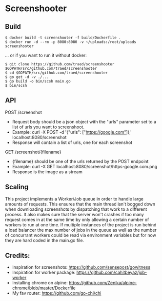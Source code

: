 # Screenshooter

## Build
```
$ docker build -t screenshooter -f build/Dockerfile .
$ docker run -d --rm -p 8080:8080 -v ~/uploads:/root/uploads screenshooter
```

... or if you want to run it without docker:
```
$ git clone https://github.com/traed/screenshooter $GOPATH/src/github.com/traed/screenshooter
$ cd $GOPATH/src/github.com/traed/screenshooter
$ go get -d -v ./...
$ go build -o bin/scsh main.go
$ bin/scsh
```

## API
POST /screenshot
- Request body should be a json object with the "urls" parameter set to a list of urls you want to screenshoot.
- Example: curl -X POST -d '{"urls": ["https://google.com"]}' localhost:8080/screenshot
- Response will contain a list of urls, one for each screenshot

GET /screenshot/{filename}
- {filename} should be one of the urls returned by the POST endpoint
- Example: curl -X GET localhost:8080/screenshot/https-google.com.png
- Response is the image as a stream

## Scaling
This project implements a Worker/Job queue in order to handle large amounts of requests. This ensures that the main thread isn't bogged down when downloading screenshots by dispatching that work to a different process. It also makes sure that the server won't crashes if too many request comes in at the same time by only allowing a certain number of workers to run at one time. If multiple instances of the project is run behind a load balancer the max number of jobs in the queue as well as the number of concurrant workers could be read via environment variables but for now they are hard coded in the main.go file.

## Credits:
- Inspiration for screenshots: https://github.com/sensepost/gowitness
- Inspiration for worker package: https://github.com/cahitbeyaz/job-worker
- Installing chrome on alpine: https://github.com/Zenika/alpine-chrome/blob/master/Dockerfile
- My fav router: https://github.com/go-chi/chi

